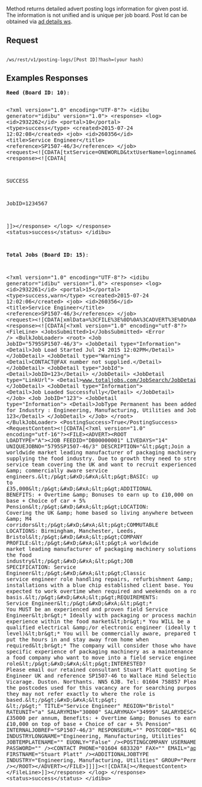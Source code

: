 <p>Method returns detailed advert posting logs information for given post id. The information is not unified and is unique per job board. Post Id can be obtained via <a href="https://github.com/oneworldmarket/idibu-api/blob/master/webservices/advert-management/get-individual-ad-details.md" target="_blank">ad details ws</a>.</p>
<h2>
	Request</h2>
<pre>
<code>
/ws/rest/v1/posting-logs/[Post ID]?hash=(your hash)
</code></pre>
<h2>
	Examples Responses</h2>
<pre>
<b>Reed (Board ID: 10)</b>:

&lt;?xml version=&quot;1.0&quot; encoding=&quot;UTF-8&quot;?&gt;
&lt;idibu generator=&quot;idibu&quot; version=&quot;1.0&quot;&gt;
  &lt;response&gt;
    &lt;log&gt;
      &lt;id&gt;2932262&lt;/id&gt;
      &lt;portal&gt;10&lt;/portal&gt;
      &lt;type&gt;success&lt;/type&gt;
      &lt;created&gt;2015-07-24 12:02:08&lt;/created&gt;
      &lt;job&gt;
        &lt;id&gt;260356&lt;/id&gt;
        &lt;title&gt;Service Engineer&lt;/title&gt;
        &lt;reference&gt;SP1507-46/3&lt;/reference&gt;
      &lt;/job&gt;
      &lt;request&gt;&lt;![CDATA[txtService=ONEWORLD&amp;txtUserName=loginname&amp;txtPassword=password&amp;txtEmail=apply.a31kd1qujq@aptrack.co.uk&amp;txtRef=SP1507-46%2F3&amp;txtExpiry=42&amp;txtDuration=n%2Fa&amp;txtJobTitle=Service+Engineer&amp;optForGrad=&amp;txtSalMin=30000&amp;txtSalMax=35000&amp;cboSalaryType=5&amp;memDescription=Join+a+worldwide+market+leading+manufacturer+of+packaging+machinery+solutions+supplying+the+food+industry.+Due+to+growth+they+need+to+strengthen+their+service+team+covering+the+UK+and+want+to+recruit+experienced+qualified+%26+commercially+aware+service+engineers.%0D%0A%0D%0A+BASIC%3A+up+to+%C2%A335%2C000%0D%0A%0D%0A+ADDITIONAL+BENEFITS%3A+%2B+Overtime+%26+Bonuses+to+earn+up+to+%C2%A310%2C000+on+top+of+base+%2B+Choice+of+car+%2B+5%25+Pension%0D%0A%0D%0A+LOCATION%3A+Covering+the+UK+%26+home+based+so+living+anywhere+between+the+M62+%26+M4+corridors%0D%0A%0D%0A+COMMUTABLE+LOCATIONS%3A+Birmingham%2C+Manchester%2C+Leeds%2C+Bristol%0D%0A%0D%0A+COMPANY+PROFILE%3A%0D%0A%0D%0A+A+worldwide+market+leading+manufacturer+of+packaging+machinery+solutions+supplying+the+food+industry%0D%0A%0D%0A+JOB+SPECIFICATION%3A+Service+Engineer%0D%0A%0D%0A+Classic+service+engineer+role+handling+repairs%2C+refurbishment+%26+installations+with+a+blue+chip+established+client+base.+You+will+be+expected+to+work+overtime+when+required+and+weekends+on+a+rota+basis.%0D%0A%0D%0A+REQUIREMENTS%3A+Service+Engineer%0D%0A%0D%0A+%2A+You+MUST+be+an+experienced+and+proven+field+Service+Engineer%0D%0A%2A+Ideally+with+packaging+or+process+machinery+experience+within+the+food+market%0D%0A%2A+You+WILL+be+a+qualified+electrical+%26%2For+electronic+engineer+%28ideally+to+HNC+level%29%0D%0A%2A+You+will+be+commercially+aware%2C+prepared+to+put+the+hours+in+and+stay+away+from+home+when+required%0D%0A%2A+The+company+will+consider+those+who+have+specific+experience+of+packaging+machinery+as+a+maintenance+engineer+for+a+food+company+who+want+to+move+into+a+field+service+engineer+role%0D%0A%0D%0A+INTERESTED%3F+Please+email+our+retained+consultant+Stuart+Platt+quoting+Service+Engineer+UK+and+reference+SP1507-46+to+Wallace+Hind+Selection.+The+Old+Vicarage.+Duston.+Northants.+NN5+6JB.+Tel%3A+01604+758857+Please+note+that+the+postcodes+used+for+this+vacancy+are+for+searching+purposes+only%2C+they+may+not+refer+exactly+to+where+the+role+is+based.%0D%0A%0D%0A+%C2%A0&amp;cboType=1&amp;txtTown=BS1%206QF&amp;cboCurrency=1&amp;cboCounty=266&amp;chkSalNegotiableHide=&amp;chkHdnSalaryDescription=&amp;cboSector=202&amp;cboWorkingHours=1&amp;txtExternalApplicationURL=&amp;cboListingType=2&amp;oldlistingdebug=2]]&gt;&lt;/request&gt;
      &lt;response&gt;&lt;![CDATA[


SUCCESS

JobID=1234567

]]&gt;&lt;/response&gt;
    &lt;/log&gt;
  &lt;/response&gt;
  &lt;status&gt;success&lt;/status&gt;
&lt;/idibu&gt;

<b>Total Jobs (Board ID: 15)</b>:

&lt;?xml version=&quot;1.0&quot; encoding=&quot;UTF-8&quot;?&gt;
&lt;idibu generator=&quot;idibu&quot; version=&quot;1.0&quot;&gt;
  &lt;response&gt;
    &lt;log&gt;
      &lt;id&gt;2932261&lt;/id&gt;
      &lt;portal&gt;15&lt;/portal&gt;
      &lt;type&gt;success,warn&lt;/type&gt;
      &lt;created&gt;2015-07-24 12:02:06&lt;/created&gt;
      &lt;job&gt;
        &lt;id&gt;260356&lt;/id&gt;
        &lt;title&gt;Service Engineer&lt;/title&gt;
        &lt;reference&gt;SP1507-46/3&lt;/reference&gt;
      &lt;/job&gt;
      &lt;request&gt;&lt;![CDATA[xmlData=%3CFILE%3E%0D%0A%3CADVERT%3E%0D%0A%3CROOT+LOADTYPE%3D%22A%22%3E%0D%0A%3CJOB+FEEDID%3D%22DB00000001%22+%0D%0ALIVEDAYS%3D%2214%22+%0D%0AUNIQUEJOBNO%3D%225795SP1507-46%2F3%22+%0D%0ADESCRIPTION%3D%22%26lt%3Bp%26gt%3BJoin+a+worldwide+market+leading+manufacturer+of+packaging+machinery+solutions+supplying+the+food+industry.+Due+to+growth+they+need+to+strengthen+their+service+team+covering+the+UK+and+want+to+recruit+experienced+qualified+%26amp%3B+commercially+aware+service+engineers.%26lt%3B%2Fp%26gt%3B%0D%0A%26lt%3Bp%26gt%3BBASIC%3A+up+to+%26%23163%3B35%2C000%26lt%3B%2Fp%26gt%3B%0D%0A%26lt%3Bp%26gt%3BADDITIONAL+BENEFITS%3A+%2B+Overtime+%26amp%3B+Bonuses+to+earn+up+to+%26%23163%3B10%2C000+on+top+of+base+%2B+Choice+of+car+%2B+5%25+Pension%26lt%3B%2Fp%26gt%3B%0D%0A%26lt%3Bp%26gt%3BLOCATION%3A+Covering+the+UK+%26amp%3B+home+based+so+living+anywhere+between+the+M62+%26amp%3B+M4+corridors%26lt%3B%2Fp%26gt%3B%0D%0A%26lt%3Bp%26gt%3BCOMMUTABLE+LOCATIONS%3A+Birmingham%2C+Manchester%2C+Leeds%2C+Bristol%26lt%3B%2Fp%26gt%3B%0D%0A%26lt%3Bp%26gt%3BCOMPANY+PROFILE%3A%26lt%3B%2Fp%26gt%3B%0D%0A%26lt%3Bp%26gt%3BA+worldwide+market+leading+manufacturer+of+packaging+machinery+solutions+supplying+the+food+industry%26lt%3B%2Fp%26gt%3B%0D%0A%26lt%3Bp%26gt%3BJOB+SPECIFICATION%3A+Service+Engineer%26lt%3B%2Fp%26gt%3B%0D%0A%26lt%3Bp%26gt%3BClassic+service+engineer+role+handling+repairs%2C+refurbishment+%26amp%3B+installations+with+a+blue+chip+established+client+base.+You+will+be+expected+to+work+overtime+when+required+and+weekends+on+a+rota+basis.%26lt%3B%2Fp%26gt%3B%0D%0A%26lt%3Bp%26gt%3BREQUIREMENTS%3A+Service+Engineer%26lt%3B%2Fp%26gt%3B%0D%0A%26lt%3Bp%26gt%3B%2A+You+MUST+be+an+experienced+and+proven+field+Service+Engineer%26lt%3Bbr%26gt%3B%2A+Ideally+with+packaging+or+process+machinery+experience+within+the+food+market%26lt%3Bbr%26gt%3B%2A+You+WILL+be+a+qualified+electrical+%26amp%3B%2For+electronic+engineer+%28ideally+to+HNC+level%29%26lt%3Bbr%26gt%3B%2A+You+will+be+commercially+aware%2C+prepared+to+put+the+hours+in+and+stay+away+from+home+when+required%26lt%3Bbr%26gt%3B%2A+The+company+will+consider+those+who+have+specific+experience+of+packaging+machinery+as+a+maintenance+engineer+for+a+food+company+who+want+to+move+into+a+field+service+engineer+role%26lt%3B%2Fp%26gt%3B%0D%0A%26lt%3Bp%26gt%3BINTERESTED%3F+Please+email+our+retained+consultant+Stuart+Platt+quoting+Service+Engineer+UK+and+reference+SP1507-46+to+Wallace+Hind+Selection.+The+Old+Vicarage.+Duston.+Northants.+NN5+6JB.+Tel%3A+01604+758857+Please+note+that+the+postcodes+used+for+this+vacancy+are+for+searching+purposes+only%2C+they+may+not+refer+exactly+to+where+the+role+is+based.%26lt%3B%2Fp%26gt%3B%0D%0A%26lt%3Bp%26gt%3B%26%23160%3B%26lt%3B%2Fp%26gt%3B%22+%0D%0ATITLE%3D%22Service+Engineer%22+%0D%0AREGION%3D%22Bristol%22+%0D%0ARATEUNIT%3D%22a%22+%0D%0ASALARYMIN%3D%2230000%22+%0D%0ASALARYMAX%3D%2234999%22+%0D%0ASALARYDESC%3D%22%26%23163%3B30000+-+%26%23163%3B35000+per+annum%2C+Benefits%3A+%2B+Overtime+%26amp%3B+Bonuses+to+earn+up+to+%26%23163%3B10%2C000+on+top+of+base+%2B+Choice+of+car+%2B+5%25+Pension%22+%0D%0AINTERNALJOBREF%3D%22SP1507-46%2F3%22+%0D%0ARESPONSEURL%3D%22%22+%0D%0APOSTCODE%3D%22BS1+6QF%22+%0D%0AINDUSTRYLONGNAME%3D%22Engineering%2C+Manufacturing%2C+Utilities%22%0D%0AJOBTEMPLATENAME%3D%22%22%0D%0AEUONLY%3D%22False%22+%2F%3E%0D%0A%3CPOSTINGCOMPANY+USERNAME%3D%22username%22+PASSWORD%3D%22pass%22+%2F%3E+%0D%0A%3CCONTACT+PHONE%3D%2201604+683320%22+%0D%0A+++++++FAX%3D%22%22+%0D%0A+++++++EMAIL%3D%22apply.a31kd1qujp%aptrack.co.uk%22+%0D%0A+++++++FIRSTNAME%3D%22Stuart+Platt%22+%2F%3E%0D%0A%3CADDITIONALJOBTYPE+INDUSTRY%3D%22Engineering%2C+Manufacturing%2C+Utilities%22+GROUP%3D%22Permanent%22+%2F%3E%0D%0A%3C%2FROOT%3E%0D%0A%3C%2FADVERT%3E%0D%0A%3C%2FFILE%3E]]&gt;&lt;/request&gt;
      &lt;response&gt;&lt;![CDATA[&lt;?xml version=&quot;1.0&quot; encoding=&quot;utf-8&quot;?&gt;
&lt;FileLine&gt;
  &lt;JobsSubmitted&gt;1&lt;/JobsSubmitted&gt;
  &lt;Error /&gt;
  &lt;BulkJobLoader&gt;
    &lt;root&gt;
      &lt;Job JobID=&quot;5795SP1507-46/3&quot;&gt;
        &lt;JobDetail type=&quot;Information&quot;&gt;
          &lt;Detail&gt;Job Load Started Jul 24 2015 12:02PM&lt;/Detail&gt;
        &lt;/JobDetail&gt;
        &lt;JobDetail type=&quot;Warning&quot;&gt;
          &lt;Detail&gt;CONTACT\@FAX number not supplied.&lt;/Detail&gt;
        &lt;/JobDetail&gt;
        &lt;JobDetail type=&quot;JobId&quot;&gt;
          &lt;Detail&gt;JobID=123&lt;/Detail&gt;
        &lt;/JobDetail&gt;
        &lt;JobDetail type=&quot;LinkUrl&quot;&gt;
          &lt;Detail&gt;www.totaljobs.com/JobSearch/JobDetails.aspx?JobID=123&lt;/Detail&gt;
        &lt;/JobDetail&gt;
        &lt;JobDetail type=&quot;Information&quot;&gt;
          &lt;Detail&gt;Job Loaded Successfully&lt;/Detail&gt;
        &lt;/JobDetail&gt;
      &lt;/Job&gt;
      &lt;Job JobID=&quot;123&quot;&gt;
        &lt;JobDetail type=&quot;Information&quot;&gt;
          &lt;Detail&gt;JobType Permanent has been added for Industry : Engineering, Manufacturing, Utilities and JobID 123&lt;/Detail&gt;
        &lt;/JobDetail&gt;
      &lt;/Job&gt;
    &lt;/root&gt;
  &lt;/BulkJobLoader&gt;
  &lt;PostingSuccess&gt;True&lt;/PostingSuccess&gt;
  &lt;RequestContent&gt;&lt;![CDATA[&lt;?xml version=&quot;1.0&quot; encoding=&quot;utf-16&quot;?&gt;&lt;FILE&gt;&lt;ADVERT&gt;&lt;ROOT LOADTYPE=&quot;A&quot;&gt;&lt;JOB FEEDID=&quot;DB00000001&quot; LIVEDAYS=&quot;14&quot; UNIQUEJOBNO=&quot;5795SP1507-46/3&quot; DESCRIPTION=&quot;&amp;lt;p&amp;gt;Join a worldwide market leading manufacturer of packaging machinery solutions supplying the food industry. Due to growth they need to strengthen their service team covering the UK and want to recruit experienced qualified &amp;amp; commercially aware service engineers.&amp;lt;/p&amp;gt;&amp;#xD;&amp;#xA;&amp;lt;p&amp;gt;BASIC: up to &#163;35,000&amp;lt;/p&amp;gt;&amp;#xD;&amp;#xA;&amp;lt;p&amp;gt;ADDITIONAL BENEFITS: + Overtime &amp;amp; Bonuses to earn up to &#163;10,000 on top of base + Choice of car + 5% Pension&amp;lt;/p&amp;gt;&amp;#xD;&amp;#xA;&amp;lt;p&amp;gt;LOCATION: Covering the UK &amp;amp; home based so living anywhere between the M62 &amp;amp; M4 corridors&amp;lt;/p&amp;gt;&amp;#xD;&amp;#xA;&amp;lt;p&amp;gt;COMMUTABLE LOCATIONS: Birmingham, Manchester, Leeds, Bristol&amp;lt;/p&amp;gt;&amp;#xD;&amp;#xA;&amp;lt;p&amp;gt;COMPANY PROFILE:&amp;lt;/p&amp;gt;&amp;#xD;&amp;#xA;&amp;lt;p&amp;gt;A worldwide market leading manufacturer of packaging machinery solutions supplying the food industry&amp;lt;/p&amp;gt;&amp;#xD;&amp;#xA;&amp;lt;p&amp;gt;JOB SPECIFICATION: Service Engineer&amp;lt;/p&amp;gt;&amp;#xD;&amp;#xA;&amp;lt;p&amp;gt;Classic service engineer role handling repairs, refurbishment &amp;amp; installations with a blue chip established client base. You will be expected to work overtime when required and weekends on a rota basis.&amp;lt;/p&amp;gt;&amp;#xD;&amp;#xA;&amp;lt;p&amp;gt;REQUIREMENTS: Service Engineer&amp;lt;/p&amp;gt;&amp;#xD;&amp;#xA;&amp;lt;p&amp;gt;* You MUST be an experienced and proven field Service Engineer&amp;lt;br&amp;gt;* Ideally with packaging or process machinery experience within the food market&amp;lt;br&amp;gt;* You WILL be a qualified electrical &amp;amp;/or electronic engineer (ideally to HNC level)&amp;lt;br&amp;gt;* You will be commercially aware, prepared to put the hours in and stay away from home when required&amp;lt;br&amp;gt;* The company will consider those who have specific experience of packaging machinery as a maintenance engineer for a food company who want to move into a field service engineer role&amp;lt;/p&amp;gt;&amp;#xD;&amp;#xA;&amp;lt;p&amp;gt;INTERESTED? Please email our retained consultant Stuart Platt quoting Service Engineer UK and reference SP1507-46 to Wallace Hind Selection. The Old Vicarage. Duston. Northants. NN5 6JB. Tel: 01604 758857 Please note that the postcodes used for this vacancy are for searching purposes only, they may not refer exactly to where the role is based.&amp;lt;/p&amp;gt;&amp;#xD;&amp;#xA;&amp;lt;p&amp;gt; &amp;lt;/p&amp;gt;&quot; TITLE=&quot;Service Engineer&quot; REGION=&quot;Bristol&quot; RATEUNIT=&quot;a&quot; SALARYMIN=&quot;30000&quot; SALARYMAX=&quot;34999&quot; SALARYDESC=&quot;&#163;30000 - &#163;35000 per annum, Benefits: + Overtime &amp;amp; Bonuses to earn up to &#163;10,000 on top of base + Choice of car + 5% Pension&quot; INTERNALJOBREF=&quot;SP1507-46/3&quot; RESPONSEURL=&quot;&quot; POSTCODE=&quot;BS1 6QF&quot; INDUSTRYLONGNAME=&quot;Engineering, Manufacturing, Utilities&quot; JOBTEMPLATENAME=&quot;&quot; EUONLY=&quot;False&quot; /&gt;&lt;POSTINGCOMPANY USERNAME=&quot;&quot; PASSWORD=&quot;&quot; /&gt;&lt;CONTACT PHONE=&quot;01604 683320&quot; FAX=&quot;&quot; EMAIL=&quot;apply.a31kd1qujp@aptrack.co.uk&quot; FIRSTNAME=&quot;Stuart Platt&quot; /&gt;&lt;ADDITIONALJOBTYPE INDUSTRY=&quot;Engineering, Manufacturing, Utilities&quot; GROUP=&quot;Permanent&quot; /&gt;&lt;/ROOT&gt;&lt;/ADVERT&gt;&lt;/FILE&gt;]]]]&gt;&lt;![CDATA[&gt;&lt;/RequestContent&gt;
&lt;/FileLine&gt;]]&gt;&lt;/response&gt;
    &lt;/log&gt;
  &lt;/response&gt;
  &lt;status&gt;success&lt;/status&gt;
&lt;/idibu&gt;


</code></pre>
